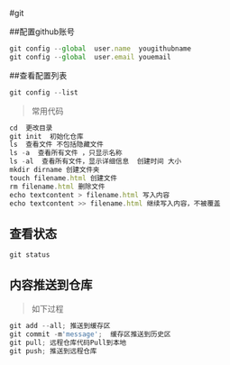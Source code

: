 #git


##配置github账号

```javascript
git config --global  user.name  yougithubname
git config --global  user.email youemail
```
##查看配置列表
```javascript
git config --list
```

> 常用代码


```javascript
cd  更改目录
git init  初始化仓库
ls  查看文件 不包括隐藏文件
ls -a  查看所有文件 ，只显示名称
ls -al  查看所有文件，显示详细信息  创建时间 大小
mkdir dirname 创建文件夹
touch filename.html 创建文件
rm filename.html 删除文件
echo textcontent > filename.html 写入内容
echo textcontent >> filename.html 继续写入内容，不被覆盖


```


##  查看状态
```javascript
git status
```
## 内容推送到仓库
> 如下过程

```javascript
git add --all; 推送到缓存区
git commit -m'message';  缓存区推送到历史区
git pull; 远程仓库代码Pull到本地
git push; 推送到远程仓库
```















